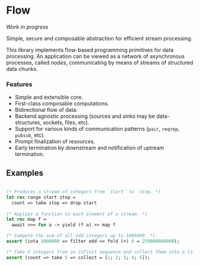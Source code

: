 # Flow

_Work in progress_

Simple, secure and composable abstraction for efficient stream processing.

This library implements flow-based programming primitives for data processing. An application can be viewed as a network of asynchronous processes, called _nodes_, communicating by means of streams of structured data chunks.

### Features

- Simple and extensible core.
- First-class composable computations.
- Bidirectional flow of data.
- Backend agnostic processing (sources and sinks may be data-structures, sockets, files, etc).
- Support for various kinds of communication patterns (`pair`, `reqrep`, `pubsub`, etc).
- Prompt finalization of resources.
- Early termination by downstream and notification of uptream termination.

## Examples

```ocaml

(* Produces a stream of integers from `start` to `stop. *)
let rec range start stop =
  count => take stop => drop start
  
(* Applies a function to each element of a stream. *)
let rec map f =
  await >>= fun a -> yield (f a) >> map f

(* Compute the sum of all odd integers up to 1000000. *)
assert (iota 1000000 => filter odd => fold (+) 0 = 250000000000);

(* Take 5 integers from an infinit sequence and collect them into a list. *)
assert (count => take 5 => collect = [1; 2; 3; 4; 5]);
```
